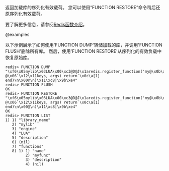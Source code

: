 返回加载库的序列化有效载荷。
您可以使用“FUNCTION RESTORE”命令稍后还原序列化有效载荷。

要了解更多信息，请参阅[Redis函数介绍](/topics/functions-intro)。

@examples

以下示例展示了如何使用'FUNCTION DUMP'转储加载的库，并调用'FUNCTION FLUSH'删除所有库。
然后，使用'FUNCTION RESTORE'从序列化的有效负载中恢复原始库。

```
redis> FUNCTION DUMP
"\xf6\x05mylib\x03LUA\x00\xc3@D@J\x1aredis.register_function('my@\x0b\x02', @\x06`\x12\x11keys, args) return`\x0c\a[1] end)\n\x00@\n)\x11\xc8|\x9b\xe4"
redis> FUNCTION FLUSH
OK
redis> FUNCTION RESTORE "\xf6\x05mylib\x03LUA\x00\xc3@D@J\x1aredis.register_function('my@\x0b\x02', @\x06`\x12\x11keys, args) return`\x0c\a[1] end)\n\x00@\n)\x11\xc8|\x9b\xe4"
OK
redis> FUNCTION LIST
1) 1) "library_name"
   2) "mylib"
   3) "engine"
   4) "LUA"
   5) "description"
   6) (nil)
   7) "functions"
   8) 1) 1) "name"
         2) "myfunc"
         3) "description"
         4) (nil)
```
